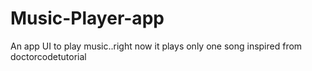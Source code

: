 # Music-Player-app
An app UI to play music..right now it plays only one song
inspired from doctorcodetutorial
